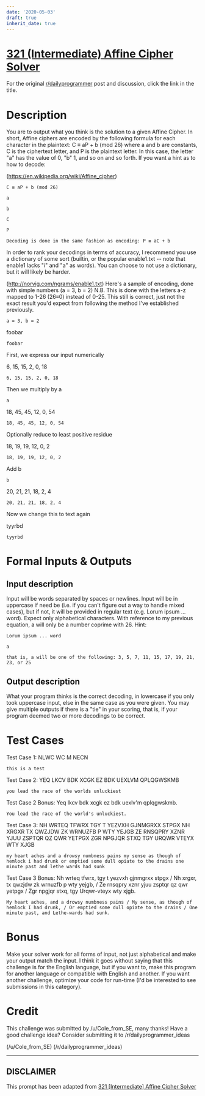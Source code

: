 ```yaml
---
date: '2020-05-03'
draft: true
inherit_date: true
---
```


# [321 (Intermediate) Affine Cipher Solver](https://www.reddit.com/r/dailyprogrammer/comments/6k123x/20170629_challenge_321_intermediate_affine_cipher/)

For the original [r/dailyprogrammer](https://www.reddit.com/r/dailyprogrammer/) post and discussion, click the link in the title.

# Description
You are to output what you think is the solution to a given Affine Cipher. In short, Affine ciphers are encoded by the following formula for each character in the plaintext: C ≡ aP + b (mod 26) where a and b are constants, C is the ciphertext letter, and P is the plaintext letter. In this case, the letter "a" has the value of 0, "b" 1, and so on and so forth. If you want a hint as to how to decode:

(https://en.wikipedia.org/wiki/Affine_cipher)

```
C ≡ aP + b (mod 26)
```

```
a
```

```
b
```

```
C
```

```
P
```

```
Decoding is done in the same fashion as encoding: P ≡ aC + b
```
In order to rank your decodings in terms of accuracy, I recommend you use a dictionary of some sort (builtin, or the popular enable1.txt -- note that enable1 lacks "i" and "a" as words). You can choose to not use a dictionary, but it will likely be harder.

(http://norvig.com/ngrams/enable1.txt)
Here's a sample of encoding, done with simple numbers (a = 3, b = 2) N.B. This is done with the letters a-z mapped to 1-26 (26≡0) instead of 0-25. This still is correct, just not the exact result you'd expect from following the method I've established previously.


```
a = 3, b = 2
```
foobar


```
foobar
```
First, we express our input numerically

6, 15, 15, 2, 0, 18


```
6, 15, 15, 2, 0, 18
```
Then we multiply by a


```
a
```
18, 45, 45, 12, 0, 54


```
18, 45, 45, 12, 0, 54
```
Optionally reduce to least positive residue

18, 19, 19, 12, 0, 2


```
18, 19, 19, 12, 0, 2
```
Add b


```
b
```
20, 21, 21, 18, 2, 4


```
20, 21, 21, 18, 2, 4
```
Now we change this to text again

tyyrbd


```
tyyrbd
```
# Formal Inputs & Outputs
## Input description
Input will be words separated by spaces or newlines. Input will be in uppercase if need be (i.e. if you can't figure out a way to handle mixed cases), but if not, it will be provided in regular text (e.g. Lorum ipsum ... word). Expect only alphabetical characters. With reference to my previous equation, a will only be a number coprime with 26. Hint:


```
Lorum ipsum ... word
```

```
a
```

```
that is, a will be one of the following: 3, 5, 7, 11, 15, 17, 19, 21, 23, or 25
```
## Output description
What your program thinks is the correct decoding, in lowercase if you only took uppercase input, else in the same case as you were given. You may give multiple outputs if there is a "tie" in your scoring, that is, if your program deemed two or more decodings to be correct.

# Test Cases
Test Case 1: NLWC WC M NECN


```
this is a test
```
Test Case 2: YEQ LKCV BDK XCGK EZ BDK UEXLVM QPLQGWSKMB


```
you lead the race of the worlds unluckiest
```
Test Case 2 Bonus: Yeq lkcv bdk xcgk ez bdk uexlv'm qplqgwskmb.


```
You lead the race of the world's unluckiest.
```
Test Case 3: NH WRTEQ TFWRX TGY T YEZVXH GJNMGRXX STPGX NH XRGXR TX QWZJDW ZK WRNUZFB P WTY YEJGB ZE RNSQPRY XZNR YJUU ZSPTQR QZ QWR YETPGX ZGR NPGJQR STXQ TGY URQWR VTEYX WTY XJGB


```
my heart aches and a drowsy numbness pains my sense as though of hemlock i had drunk or emptied some dull opiate to the drains one minute past and lethe wards had sunk
```
Test Case 3 Bonus: Nh wrteq tfwrx, tgy t yezvxh gjnmgrxx stpgx / Nh xrgxr, tx qwzjdw zk wrnuzfb p wty yejgb, / Ze rnsqpry xznr yjuu zsptqr qz qwr yetpgx / Zgr npgjqr stxq, tgy Urqwr-vteyx wty xjgb.


```
My heart aches, and a drowsy numbness pains / My sense, as though of hemlock I had drunk, / Or emptied some dull opiate to the drains / One minute past, and Lethe-wards had sunk.
```
# Bonus
Make your solver work for all forms of input, not just alphabetical and make your output match the input. I think it goes without saying that this challenge is for the English language, but if you want to, make this program for another language or compatible with English and another. If you want another challenge, optimize your code for run-time (I'd be interested to see submissions in this category).

# Credit
This challenge was submitted by /u/Cole_from_SE, many thanks! Have a good challenge idea? Consider submitting it to /r/dailyprogrammer_ideas

(/u/Cole_from_SE)
(/r/dailyprogrammer_ideas)

----
## **DISCLAIMER**
This prompt has been adapted from [321 [Intermediate] Affine Cipher Solver](https://www.reddit.com/r/dailyprogrammer/comments/6k123x/20170629_challenge_321_intermediate_affine_cipher/
)
